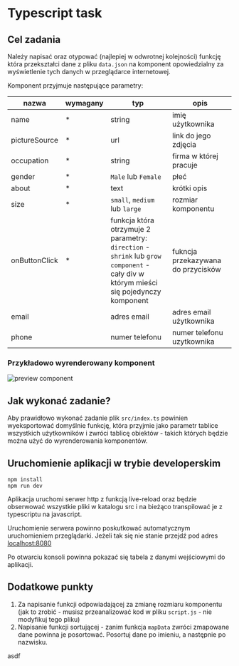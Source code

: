 # Typescript task

## Cel zadania
Należy napisać oraz otypować (najlepiej w odwrotnej kolejności) funkcję która przekształci dane
z pliku `data.json` na komponent opowiedzialny za wyświetlenie tych danych w przeglądarce internetowej.

Komponent przyjmuje następujące parametry:

| nazwa         | wymagany | typ                                                                                                                                            | opis                               |
|---------------|----------|------------------------------------------------------------------------------------------------------------------------------------------------|------------------------------------|
| name          | *        | string                                                                                                                                         | imię użytkownika                   |
| pictureSource | *        | url                                                                                                                                            | link do jego zdjęcia               |
| occupation    | *        | string                                                                                                                                         | firma w której pracuje             |
| gender        | *        | `Male` lub `Female`                                                                                                                            | płeć                               |
| about         | *        | text                                                                                                                                           | krótki opis                        |
| size          | *        | `small`, `medium` lub `large`                                                                                                                  | rozmiar komponentu                 |
| onButtonClick | *        | funkcja która otrzymuje 2 parametry:<br/>`direction` - `shrink` lub `grow`<br/>`component` - cały div w którym mieści się pojedynczy komponent | fukncja przekazywana do przycisków |
| email         |          | adres email                                                                                                                                    | adres email użytkownika            |
| phone         |          | numer telefonu                                                                                                                                 | numer telefonu uzytkownika         |

### Przykładowo wyrenderowany komponent
![preview component](preview.png)

## Jak wykonać zadanie?

Aby prawidłowo wykonać zadanie plik `src/index.ts` powinien wyeksportować domyślnie funkcję, która przyjmie jako 
parametr tablice wszystkich użytkowników i zwróci tablicę obiektów - takich których będzie można użyć do wyrenderowania
komponentów.

## Uruchomienie aplikacji w trybie developerskim
```shell
npm install
npm run dev
```
Aplikacja uruchomi serwer http z funkcją live-reload oraz będzie obserwować wszystkie pliki w katalogu src i na bieżąco
transpilować je z typescriptu na javascript.

Uruchomienie serwera powinno poskutkować automatycznym uruchomieniem przeglądarki. Jeżeli tak się nie stanie przejdź pod
adres [localhost:8080](http://localhost:8080)

Po otwarciu konsoli powinna pokazać się tabela z danymi wejściowymi do aplikacji.

## Dodatkowe punkty

1. Za napisanie funkcji odpowiadającej za zmianę rozmiaru komponentu (jak to zrobić - musisz przeanalizować kod w pliku `script.js` - nie modyfikuj tego pliku)
2. Napisanie funkcji sortującej - zanim funkcja `mapData` zwróci zmapowane dane powinna je posortować. Posortuj dane po imieniu, a następnie po nazwisku.

asdf
